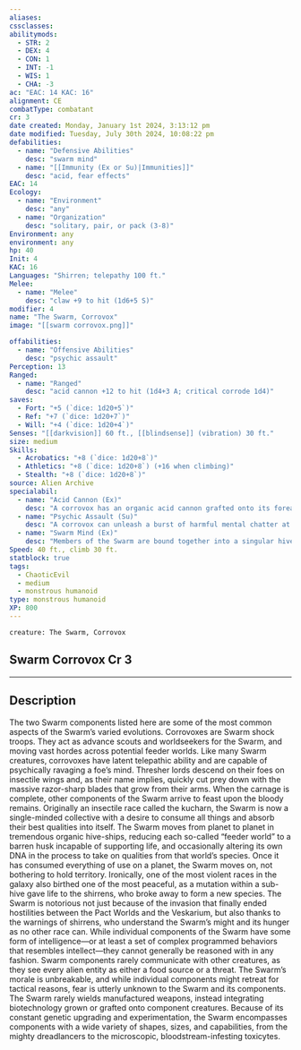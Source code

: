 ```yaml
---
aliases: 
cssclasses:
abilitymods:
  - STR: 2
  - DEX: 4
  - CON: 1
  - INT: -1
  - WIS: 1
  - CHA: -3 
ac: "EAC: 14 KAC: 16" 
alignment: CE
combatType: combatant
cr: 3
date created: Monday, January 1st 2024, 3:13:12 pm
date modified: Tuesday, July 30th 2024, 10:08:22 pm
defabilities:
  - name: "Defensive Abilities"
    desc: "swarm mind"
  - name: "[[Immunity (Ex or Su)|Immunities]]"
    desc: "acid, fear effects"
EAC: 14
Ecology:
  - name: "Environment"
    desc: "any"
  - name: "Organization"
    desc: "solitary, pair, or pack (3-8)"
Environment: any
environment: any
hp: 40
Init: 4
KAC: 16
Languages: "Shirren; telepathy 100 ft."
Melee:
  - name: "Melee"
    desc: "claw +9 to hit (1d6+5 S)"
modifier: 4
name: "The Swarm, Corrovox"
image: "[[swarm corrovox.png]]"

offabilities:
  - name: "Offensive Abilities"
    desc: "psychic assault"
Perception: 13
Ranged:
  - name: "Ranged"
    desc: "acid cannon +12 to hit (1d4+3 A; critical corrode 1d4)"
saves:
  - Fort: "+5 (`dice: 1d20+5`)"
  - Ref: "+7 (`dice: 1d20+7`)"
  - Will: "+4 (`dice: 1d20+4`)" 
Senses: "[[darkvision]] 60 ft., [[blindsense]] (vibration) 30 ft."
size: medium
Skills:
  - Acrobatics: "+8 (`dice: 1d20+8`)"
  - Athletics: "+8 (`dice: 1d20+8`) (+16 when climbing)"
  - Stealth: "+8 (`dice: 1d20+8`)" 
source: Alien Archive 
specialabil:
  - name: "Acid Cannon (Ex)"
    desc: "A corrovox has an organic acid cannon grafted onto its forearm that can fire blobs of organic acid at a range increment of 40 feet. This weapon can’t be disarmed and produces its own ammunition, so it never runs out."
  - name: "Psychic Assault (Su)"
    desc: "A corrovox can unleash a burst of harmful mental chatter at a target within 30 feet as a standard action. The target takes an amount of damage equal to 1d4 × the corrovox’s CR (3d4 damage for most corrovoxes). A successful DC 12 Will save halves this damage."
  - name: "Swarm Mind (Ex)"
    desc: "Members of the Swarm are bound together into a singular hive mind by a blend of exuded pheromones, imperceptible movements of antennae and limbs, electrostatic fields, and telepathic communication. All Swarm creatures within 30 feet of each other are in constant communication; if one is aware of a threat, all are. (Such awareness can spread along a “chain” of Swarm creatures under appropriate circumstances, potentially alerting distant Swarm creatures.) In addition, once per round when within 30 feet of another Swarm creature, a Swarm creature can roll twice and take the better result on a saving throw against a mind-affecting effect."
Speed: 40 ft., climb 30 ft. 
statblock: true
tags:
  - ChaoticEvil
  - medium
  - monstrous humanoid
type: monstrous humanoid
XP: 800 
---
```


```statblock
creature: The Swarm, Corrovox
```

## Swarm Corrovox Cr 3

---

## Description

The two Swarm components listed here are some of the most common aspects of the Swarm’s varied evolutions.
Corrovoxes are Swarm shock troops. They act as advance scouts and worldseekers for the Swarm, and moving vast hordes across potential feeder worlds. Like many Swarm creatures, corrovoxes have latent telepathic ability and are capable of psychically ravaging a foe’s mind. Thresher lords descend on their foes on insectile wings and, as their name implies, quickly cut prey down with the massive razor-sharp blades that grow from their arms. When the carnage is complete, other components of the Swarm arrive to feast upon the bloody remains.
Originally an insectile race called the kucharn, the Swarm is now a single-minded collective with a desire to consume all things and absorb their best qualities into itself. The Swarm moves from planet to planet in tremendous organic hive-ships, reducing each so-called “feeder world” to a barren husk incapable of supporting life, and occasionally altering its own DNA in the process to take on qualities from that world’s species. Once it has consumed everything of use on a planet, the Swarm moves on, not bothering to hold territory.
Ironically, one of the most violent races in the galaxy also birthed one of the most peaceful, as a mutation within a sub-hive gave life to the shirrens, who broke away to form a new species. The Swarm is notorious not just because of the invasion that finally ended hostilities between the Pact Worlds and the Veskarium, but also thanks to the warnings of shirrens, who understand the Swarm’s might and its hunger as no other race can.
While individual components of the Swarm have some form of intelligence—or at least a set of complex programmed behaviors that resembles intellect—they cannot generally be reasoned with in any fashion. Swarm components rarely communicate with other creatures, as they see every alien entity as either a food source or a threat. The Swarm’s morale is unbreakable, and while individual components might retreat for tactical reasons, fear is utterly unknown to the Swarm and its components.
The Swarm rarely wields manufactured weapons, instead integrating biotechnology grown or grafted onto component creatures. Because of its constant genetic upgrading and experimentation, the Swarm encompasses components with a wide variety of shapes, sizes, and capabilities, from the mighty dreadlancers to the microscopic, bloodstream-infesting toxicytes.
